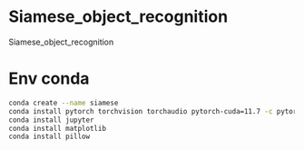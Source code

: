 # Siamese_object_recognition
Siamese_object_recognition



# Env conda 

```bash
conda create --name siamese
conda install pytorch torchvision torchaudio pytorch-cuda=11.7 -c pytorch -c nvidia
conda install jupyter
conda install matplotlib
conda install pillow
```

